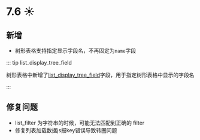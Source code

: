 # 7.6 ☀️

## 新增

+ 树形表格支持指定显示字段名，不再固定为`name`字段

::: tip  list_display_tree_field

树形表格中新增了[list_display_tree_field](/config/admin/field.html#list-display-tree-field)字段，用于指定树形表格中显示的字段名

:::

## 修复问题

+ list_filter 为字符串的时候，可能无法匹配到正确的 filter
+ 修复列表加载数据js报key错误导致转圈问题